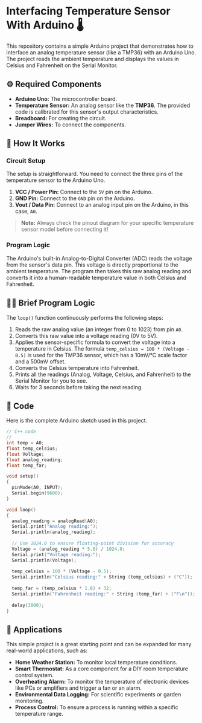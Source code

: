 # Interfacing Temperature Sensor With Arduino 🌡️

This repository contains a simple Arduino project that demonstrates how to interface an analog temperature sensor (like a TMP36) with an Arduino Uno. The project reads the ambient temperature and displays the values in Celsius and Fahrenheit on the Serial Monitor.

## ⚙️ Required Components
*   **Arduino Uno:** The microcontroller board.
*   **Temperature Sensor:** An analog sensor like the **TMP36**. The provided code is calibrated for this sensor's output characteristics.
*   **Breadboard:** For creating the circuit.
*   **Jumper Wires:** To connect the components.

## 🔌 How It Works

### Circuit Setup
The setup is straightforward. You need to connect the three pins of the temperature sensor to the Arduino Uno.

1.  **VCC / Power Pin:** Connect to the `5V` pin on the Arduino.
2.  **GND Pin:** Connect to the `GND` pin on the Arduino.
3.  **Vout / Data Pin:** Connect to an analog input pin on the Arduino, in this case, `A0`.

> **Note:** Always check the pinout diagram for your specific temperature sensor model before connecting it!

### Program Logic
The Arduino's built-in Analog-to-Digital Converter (ADC) reads the voltage from the sensor's data pin. This voltage is directly proportional to the ambient temperature. The program then takes this raw analog reading and converts it into a human-readable temperature value in both Celsius and Fahrenheit.

## 👨‍💻 Brief Program Logic
The `loop()` function continuously performs the following steps:

1.  Reads the raw analog value (an integer from 0 to 1023) from pin `A0`.
2.  Converts this raw value into a voltage reading (0V to 5V).
3.  Applies the sensor-specific formula to convert the voltage into a temperature in Celsius. The formula `temp_celsius = 100 * (Voltage - 0.5)` is used for the TMP36 sensor, which has a 10mV/°C scale factor and a 500mV offset.
4.  Converts the Celsius temperature into Fahrenheit.
5.  Prints all the readings (Analog, Voltage, Celsius, and Fahrenheit) to the Serial Monitor for you to see.
6.  Waits for 3 seconds before taking the next reading.

## 📝 Code
Here is the complete Arduino sketch used in this project.

```cpp
// C++ code
//
int temp = A0;
float temp_celsius;
float Voltage;
float analog_reading;
float temp_far;

void setup()
{
  pinMode(A0, INPUT);
  Serial.begin(9600);
}

void loop()
{
  analog_reading = analogRead(A0);
  Serial.print("Analog reading:");
  Serial.println(analog_reading);
  
  // Use 1024.0 to ensure floating-point division for accuracy
  Voltage = (analog_reading * 5.0) / 1024.0;
  Serial.print("Voltage reading:");
  Serial.println(Voltage);
  
  temp_celsius = 100 * (Voltage - 0.5);
  Serial.println("Celsius reading:" + String (temp_celsius) + ("C"));
  
  temp_far = (temp_celsius * 1.8) + 32;
  Serial.println("Fahrenheit reading:" + String (temp_far) + ("F\n"));
  
  delay(3000); 
}
```
## 🚀 Applications
This simple project is a great starting point and can be expanded for many real-world applications, such as:

*   **Home Weather Station:** To monitor local temperature conditions.
*   **Smart Thermostat:** As a core component for a DIY room temperature control system.
*   **Overheating Alarm:** To monitor the temperature of electronic devices like PCs or amplifiers and trigger a fan or an alarm.
*   **Environmental Data Logging:** For scientific experiments or garden monitoring.
*   **Process Control:** To ensure a process is running within a specific temperature range.
